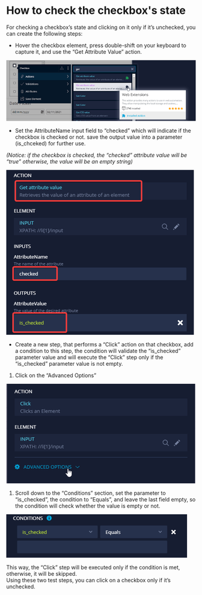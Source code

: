 # How to check the checkbox's state

For checking a checkbox’s state and clicking on it only if it’s unchecked, you can create the following steps:

* Hover the checkbox element, press double-shift on your keyboard to capture it, and use the “Get Attribute Value” action.

![](<../../.gitbook/assets/image (477).png>)

* Set the AttributeName input field to “checked” which will indicate if the checkbox is checked or not. save the output value into a parameter (is\_chceked) for further use.

_(Notice: if the checkbox is checked, the “checked” attribute value will be “true” otherwise, the value will be an empty string)_

![](<../../.gitbook/assets/image (524).png>)

* Create a new step, that performs a “Click” action on that checkbox, add a condition to this step, the condition will validate the “is\_checked” parameter value and will execute the “Click” step only if the “is\_checked” parameter value is not empty.

1. Click on the “Advanced Options”

![](<../../.gitbook/assets/image (532).png>)

1. Scroll down to the “Conditions” section, set the parameter to “is\_checked”, the condition to “Equals”, and leave the last field empty, so the condition will check whether the value is empty or not.

![](<../../.gitbook/assets/image (513).png>)

This way, the “Click” step will be executed only if the condition is met, otherwise, it will be skipped.\
﻿Using these two test steps, you can click on a checkbox only if it’s unchecked.
